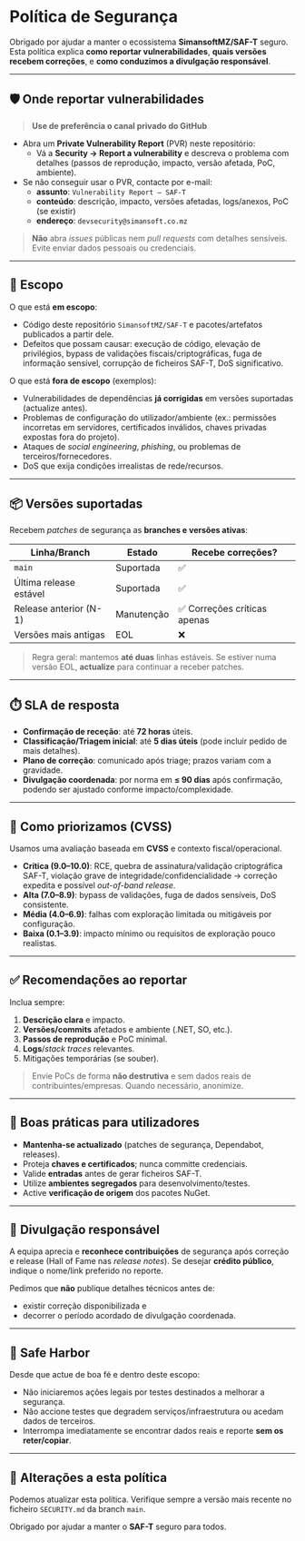 # Política de Segurança

Obrigado por ajudar a manter o ecossistema **SimansoftMZ/SAF-T** seguro. Esta política explica **como reportar vulnerabilidades**, **quais versões recebem correções**, e **como conduzimos a divulgação responsável**.

---

## 🛡️ Onde reportar vulnerabilidades

> **Use de preferência o canal privado do GitHub**
- Abra um **Private Vulnerability Report** (PVR) neste repositório:
  - Vá a **Security → Report a vulnerability** e descreva o problema com detalhes (passos de reprodução, impacto, versão afetada, PoC, ambiente).
- Se não conseguir usar o PVR, contacte por e-mail:
  - **assunto**: `Vulnerability Report – SAF-T`
  - **conteúdo**: descrição, impacto, versões afetadas, logs/anexos, PoC (se existir)
  - **endereço**: `devsecurity@simansoft.co.mz`

> **Não** abra *issues* públicas nem *pull requests* com detalhes sensíveis. Evite enviar dados pessoais ou credenciais.

---

## 🧭 Escopo

O que está **em escopo**:
- Código deste repositório `SimansoftMZ/SAF-T` e pacotes/artefatos publicados a partir dele.
- Defeitos que possam causar: execução de código, elevação de privilégios, bypass de validações fiscais/criptográficas, fuga de informação sensível, corrupção de ficheiros SAF-T, DoS significativo.

O que está **fora de escopo** (exemplos):
- Vulnerabilidades de dependências **já corrigidas** em versões suportadas (actualize antes).
- Problemas de configuração do utilizador/ambiente (ex.: permissões incorretas em servidores, certificados inválidos, chaves privadas expostas fora do projeto).
- Ataques de *social engineering*, *phishing*, ou problemas de terceiros/fornecedores.
- DoS que exija condições irrealistas de rede/recursos.

---

## 📦 Versões suportadas

Recebem *patches* de segurança as **branches e versões ativas**:

| Linha/Branch              | Estado           | Recebe correções? |
|---------------------------|------------------|-------------------|
| `main`                    | Suportada        | ✅                |
| Última release estável    | Suportada        | ✅                |
| Release anterior (N-1)    | Manutenção       | ✅ Correções críticas apenas |
| Versões mais antigas      | EOL              | ❌                |

> Regra geral: mantemos **até duas** linhas estáveis. Se estiver numa versão EOL, **actualize** para continuar a receber patches.

---

## ⏱️ SLA de resposta

- **Confirmação de receção**: até **72 horas** úteis.
- **Classificação/Triagem inicial**: até **5 dias úteis** (pode incluir pedido de mais detalhes).
- **Plano de correção**: comunicado após triage; prazos variam com a gravidade.
- **Divulgação coordenada**: por norma em **≤ 90 dias** após confirmação, podendo ser ajustado conforme impacto/complexidade.

---

## 🧮 Como priorizamos (CVSS)

Usamos uma avaliação baseada em **CVSS** e contexto fiscal/operacional.

- **Crítica (9.0–10.0)**: RCE, quebra de assinatura/validação criptográfica SAF-T, violação grave de integridade/confidencialidade → correção expedita e possível *out-of-band release*.
- **Alta (7.0–8.9)**: bypass de validações, fuga de dados sensíveis, DoS consistente.
- **Média (4.0–6.9)**: falhas com exploração limitada ou mitigáveis por configuração.
- **Baixa (0.1–3.9)**: impacto mínimo ou requisitos de exploração pouco realistas.

---

## ✅ Recomendações ao reportar

Inclua sempre:
1. **Descrição clara** e impacto.
2. **Versões/commits** afetados e ambiente (.NET, SO, etc.).
3. **Passos de reprodução** e PoC minimal.
4. **Logs**/*stack traces* relevantes.
5. Mitigações temporárias (se souber).

> Envie PoCs de forma **não destrutiva** e sem dados reais de contribuintes/empresas. Quando necessário, anonimize.

---

## 🔐 Boas práticas para utilizadores

- **Mantenha-se actualizado** (patches de segurança, Dependabot, releases).
- Proteja **chaves e certificados**; nunca committe credenciais.
- Valide **entradas** antes de gerar ficheiros SAF-T.
- Utilize **ambientes segregados** para desenvolvimento/testes.
- Active **verificação de origem** dos pacotes NuGet.

---

## 🤝 Divulgação responsável

A equipa aprecia e **reconhece contribuições** de segurança após correção e release (Hall of Fame nas *release notes*). Se desejar **crédito público**, indique o nome/link preferido no reporte.

Pedimos que **não** publique detalhes técnicos antes de:
- existir correção disponibilizada e
- decorrer o período acordado de divulgação coordenada.

---

## 📄 Safe Harbor

Desde que actue de boa fé e dentro deste escopo:
- Não iniciaremos ações legais por testes destinados a melhorar a segurança.
- Não accione testes que degradem serviços/infraestrutura ou acedam dados de terceiros.
- Interrompa imediatamente se encontrar dados reais e reporte **sem os reter/copiar**.

---

## 📜 Alterações a esta política

Podemos atualizar esta política. Verifique sempre a versão mais recente no ficheiro `SECURITY.md` da branch `main`.

Obrigado por ajudar a manter o **SAF-T** seguro para todos.
